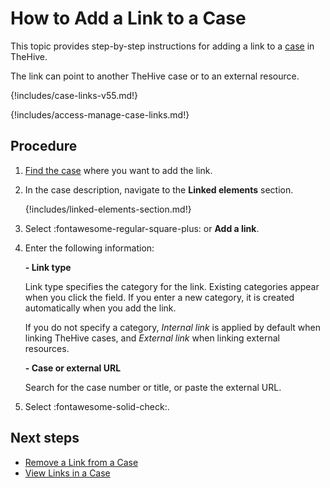 # How to Add a Link to a Case

This topic provides step-by-step instructions for adding a link to a [case](../cases/about-cases.md#linking-elements) in TheHive.

The link can point to another TheHive case or to an external resource.

{!includes/case-links-v55.md!}

{!includes/access-manage-case-links.md!}

## Procedure

1. [Find the case](../cases/search-for-cases/find-a-case.md) where you want to add the link.

2. In the case description, navigate to the **Linked elements** section.

    {!includes/linked-elements-section.md!}

3. Select :fontawesome-regular-square-plus: or **Add a link**.

4. Enter the following information:

    **- Link type**

    Link type specifies the category for the link. Existing categories appear when you click the field. If you enter a new category, it is created automatically  when you add the link.

    If you do not specify a category, *Internal link* is applied by default when linking TheHive cases, and *External link* when linking external resources.

    **- Case or external URL**

    Search for the case number or title, or paste the external URL.

5. Select :fontawesome-solid-check:.

## Next steps

* [Remove a Link from a Case](remove-a-link-from-a-case.md)
* [View Links in a Case](view-links-in-a-case.md)